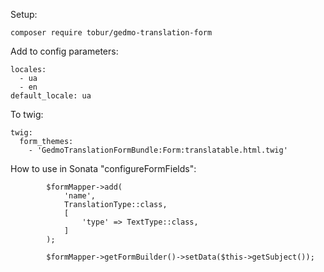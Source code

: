 Setup:

```
composer require tobur/gedmo-translation-form
```

Add to config parameters:

```
locales:
  - ua
  - en
default_locale: ua
```

To twig:

```
twig:
  form_themes:
    - 'GedmoTranslationFormBundle:Form:translatable.html.twig'
```

How to use in Sonata "configureFormFields":

```
        $formMapper->add(
            'name',
            TranslationType::class,
            [
                'type' => TextType::class,
            ]
        );

        $formMapper->getFormBuilder()->setData($this->getSubject());
```
